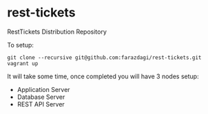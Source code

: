 rest-tickets
============

RestTickets Distribution Repository

To setup:

    git clone --recursive git@github.com:farazdagi/rest-tickets.git
    vagrant up

It will take some time, once completed you will have 3 nodes setup:

- Application Server
- Database Server
- REST API Server
